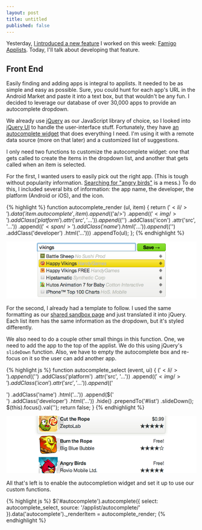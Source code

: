 ```yaml
---
layout: post
title: untitled
published: false
---
```


Yesterday, [I introduced a new feature][1] I worked on this week:
[Famigo Applists][2]. Today, I'll talk about developing that feature.

## Front End

Easily finding and adding apps is integral to applists. It needed
to be as simple and easy as possible. Sure, you could hunt for each
app's URL in the Android Market and paste it into a text box, but
that wouldn't be any fun. I decided to leverage our database of
over 30,000 apps to provide an autocomplete dropdown.

We already use [jQuery][3] as our JavaScript library of choice, so
I looked into [jQuery UI][3] to handle the user-interface stuff.
Fortunately, they have [an autocomplete widget][5] that does
everything I need. I'm using it with a remote data source (more on
that later) and a customized list of suggestions.

I only need two functions to customize the autocomplete widget: one
that gets called to create the items in the dropdown list, and
another that gets called when an item is selected.

For the first, I wanted users to easily pick out the right app.
(This is tough without popularity information. [Searching for "angry
birds"][6] is a mess.) To do this, I included several bits of
information: the app name, the developer, the platform (Android or
iOS), and the icon.

{% highlight %}
function autocomplete_render (ul, item) {
    return $('<li/>')
        .data('item.autocomplete', item)
        .append($('a/>')
            .append($('<img/>')
                .addClass('platform')
                .attr('src', '...'))
            .append($('<img/>')
                .addClass('icon')
                .attr('src', '...'))
            .append($('<span/>')
                .addClass('name')
                .html('...'))
            .append($('<span/>')
                .addClass('developer')
                .html('...')))
        .appendTo(ul);
};
{% endhighlight %}

![Screenshot of the autocomplete dropdown][7]

For the second, I already had a template to follow. I used the same
formatting as our [shared sandbox page][8] and just translated it
into jQuery. Each list item has the same information as the dropdown,
but it's styled differently.

We also need to do a couple other small things in this function.
One, we need to add the app to the top of the applist. We do this
using jQuery's `slideDown` function. Also, we have to empty the
autocomplete box and re-focus on it so the user can add another
app.

{% highlight js %}
function autocomplete_select (event, ui) {
    $('<li/>')
        .append($('<img/>')
            .addClass('platform')
            .attr('src', '...'))
        .append($('<img/>')
            .addClass('icon')
            .attr('src', '...'))
        .append($('<div/>')
            .addClass('name')
            .html('...'))
        .append($('<div/>')
            .addClass('developer')
            .html('...'))
        .hide()
        .prependTo('#list')
        .slideDown();
    $(this).focus().val('');
    return false;
}
{% endhighlight %}

![Screenshot of an app in the applist][9]

All that's left is to enable the autocompletion widget and set it
up to use our custom functions.

{% highlight js %}
$('#autocomplete').autocomplete({
    select: autocomplete_select,
    source: '/applist/autocomplete/'
}).data('autocomplete')._renderItem = autocomplete_render;
{% endhighlight %}

[1]: /2011/11/02/applists-playlists-for-your-apps/
[2]: http://www.famigo.com/applist/
[3]: http://jquery.com/
[4]: http://jqueryui.com/
[5]: http://jqueryui.com/demos/autocomplete/
[6]: https://market.android.com/search?q=angry+birds
[7]: /static/images/2011-11-02-figure-1.png
[8]: http://www.famigo.com/family/TkhYNRMsAG1JYT0fCBMNASkZZW0CbCxa/sandbox/
[9]: /static/images/2011-11-02-figure-2.png
